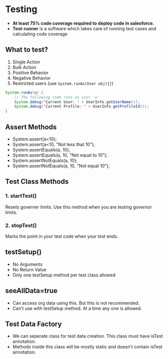 # Testing

- **At least 75% code coverage required to deploy code in salesforce.**
- **Test-runner** is a software which takes care of running test cases and calculating code coverage

## What to test?

1. Single Action
2. Bulk Action
3. Positive Behavior
4. Negative Behavior
5. Restricted users (use ```System.runAs(User obj){}```)

``` java
System.runAs(u) {
    // The following code runs as user 'u'
    System.debug('Current User: ' + UserInfo.getUserName());
    System.debug('Current Profile: ' + UserInfo.getProfileId());
}
```

## Assert Methods

- System.assert(a<10);
- System.assert(a<10, "Not less that 10");
- System.assertEquals(a, 10);
- System.assertEquals(a, 10, "Not equal to 10");
- System.assertNotEquals(a, 10);
- System.assertNotEquals(a, 10, "Not equal 10");

## Test Class Methods

### 1. startTest()

Resets governer limits. Use this method when you are testing governor limits.

### 2. stopTest()

Marks the point in your test code when your test ends.

## testSetup()

- No Arguments
- No Return Value
- Only one testSetup method per test class allowed

## seeAllData=true

- Can access org data using this. But this is not recommended.
- Can't use with testSetup method. At a time any one is allowed.

## Test Data Factory

- We can seperate class for test data creation. This class must have isTest annotation.
- Methods inside this class will be mostly static and doesn't contain isTest annotation.

